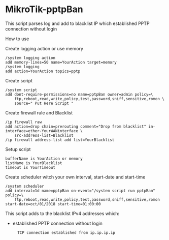 # MikroTik-pptpBan
This script parses log and add to blacklist IP which established PPTP connection without login 

How to use

Create logging action or use memory

	/system logging action
	add memory-lines=50 name=YourAction target=memory
	/system logging
	add action=YourAction topics=pptp

Create script

	/system script
	add dont-require-permissions=no name=pptpBan owner=admin policy=\
		ftp,reboot,read,write,policy,test,password,sniff,sensitive,romon \
		source=" Put Here Script "

Create firewall rule and Blacklist

	/ip firewall raw
	add action=drop chain=prerouting comment="Drop from blacklist" in-interface=ether-YourWANinterface \
		src-address-list=Blacklist
	/ip firewall address-list add list=YourBlacklist

Setup script

	bufferName is YourAction or memory
	listName is YourBlacklist
	timeout is YourTimeout

Create scheduler witch your own interval, start-date and start-time

	/system scheduler
	add interval=1d name=pptpBan on-event="/system script run pptpBan" policy=\
		ftp,reboot,read,write,policy,test,password,sniff,sensitive,romon start-date=oct/01/2018 start-time=01:00:00


This script adds to the blacklist IPv4 addresses which:

- established PPTP connection without login
		
		TCP connection established from ip.ip.ip.ip
